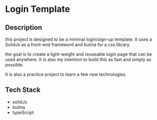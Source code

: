 # Login Template

## Description

this project is designed to be a minimal login/sign-up template. It uses a SolidJs as a front-end frameword and bulma for a css library.

the goal is to create a light-weight and reuseable login page that can be used anywhere. It is also my intention to build this as fast and simply as possible.

It is also a practice project to learn a few new technologies.

## Tech Stack

- solidJs
- bulma
- typeScript
